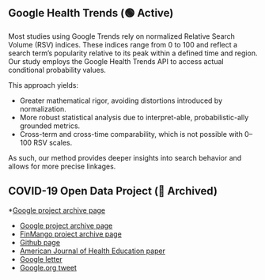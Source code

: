 ## Google Health Trends (🟢 Active)
Most studies using Google Trends rely on normalized Relative Search Volume (RSV) indices. These indices range from 0 to 100 and reflect a search term’s popularity relative to its peak within a defined time and region. Our study employs the Google Health Trends API to access actual conditional probability values. 

This approach yields:
* Greater mathematical rigor, avoiding distortions introduced by normalization.
* More robust statistical analysis due to interpret-able, probabilistic-ally grounded metrics.
* Cross-term and cross-time comparability, which is not possible with 0–100 RSV scales.

As such, our method provides deeper insights into search behavior and allows for more precise linkages.

## COVID-19 Open Data Project (🔴 Archived)
*<a href="[https://github.com](https://health.google.com/covid-19/open-data/)" target="_blank">Google project archive page</a>

* [Google project archive page](https://health.google.com/covid-19/open-data/)
* [FinMango project archive page](https://www.finmango.org/covid)
* [Github page](https://github.com/open-covid-19/data)
* [American Journal of Health Education paper](https://www.tandfonline.com/doi/abs/10.1080/19325037.2023.2209620)
* [Google letter](https://drive.google.com/file/d/1h2YxQVDWOnzCRNFJKTcFBfKRgPxEryT2/view?usp=sharing)
* [Google.org tweet](https://x.com/Googleorg/status/1299104929743765505?s=20)
